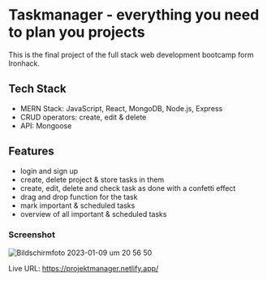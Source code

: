 # Taskmanager - everything you need to plan you projects

This is the final project of the full stack web development bootcamp form Ironhack.

## Tech Stack

- MERN Stack: JavaScript, React, MongoDB, Node.js, Express
- CRUD operators: create, edit & delete
- API: Mongoose

## Features

- login and sign up
- create, delete project & store tasks in them
- create, edit, delete and check task as done with a confetti effect
- drag and drop function for the task
- mark important & scheduled tasks
- overview of all important & scheduled tasks

### Screenshot

![Bildschirmfoto 2023-01-09 um 20 56 50](https://user-images.githubusercontent.com/110911202/211398027-c5177e8b-1eda-4098-9e09-ede5af6765b7.png)

Live URL: https://projektmanager.netlify.app/
